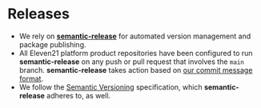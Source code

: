 # Releases

- We rely on [**semantic-release**](https://github.com/semantic-release/semantic-release) for automated version management and package publishing.
- All Eleven21 platform product repositories have been configured to run **semantic-release** on any push or pull request that involves the `main` branch. **semantic-release** takes action based on [our commit message format](commit-message-format.md).
- We follow the [Semantic Versioning](https://semver.org/) specification, which **semantic-release** adheres to, as well.
